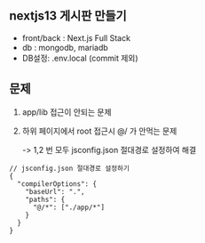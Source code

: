## nextjs13 게시판 만들기

- front/back : Next.js Full Stack
- db : mongodb, mariadb
- DB설정: .env.local (commit 제외)

## 문제

1. app/lib 접근이 안되는 문제
2. 하위 페이지에서 root 접근시 @/ 가 안먹는 문제

   -> 1,2 번 모두 jsconfig.json 절대경로 설정하여 해결

```
// jsconfig.json 절대경로 설정하기
{
  "compilerOptions": {
    "baseUrl": ".",
    "paths": {
      "@/*": ["./app/*"]
    }
  }
}
```

